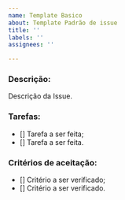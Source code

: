 ```yaml
---
name: Template Basico
about: Template Padrão de issue
title: ''
labels: ''
assignees: ''

---
```


### Descrição:
Descrição da Issue.

### Tarefas:
- [] Tarefa a ser feita;
- [] Tarefa a ser feita.

### Critérios de aceitação:
- [] Critério a ser verificado;
- [] Critério a ser verificado.
